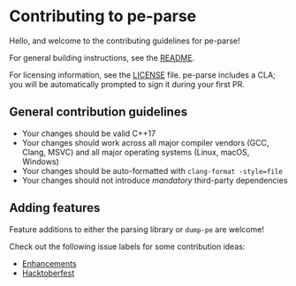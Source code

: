 Contributing to pe-parse
========================

Hello, and welcome to the contributing guidelines for pe-parse!

For general building instructions, see the [README](README.md).

For licensing information, see the [LICENSE](LICENSE.txt) file. pe-parse includes a CLA; you will be
automatically prompted to sign it during your first PR.

## General contribution guidelines

* Your changes should be valid C++17
* Your changes should work across all major compiler vendors (GCC, Clang, MSVC) and all
major operating systems (Linux, macOS, Windows)
* Your changes should be auto-formatted with `clang-format -style=file`
* Your changes should not introduce *mandatory* third-party dependencies

## Adding features

Feature additions to either the parsing library or `dump-pe` are welcome!

Check out the following issue labels for some contribution ideas:

* [Enhancements](https://github.com/trailofbits/pe-parse/issues?q=is%3Aissue+is%3Aopen+label%3Aenhancement)
* [Hacktoberfest](https://github.com/trailofbits/pe-parse/issues?q=is%3Aissue+is%3Aopen+label%3Ahacktoberfest)
